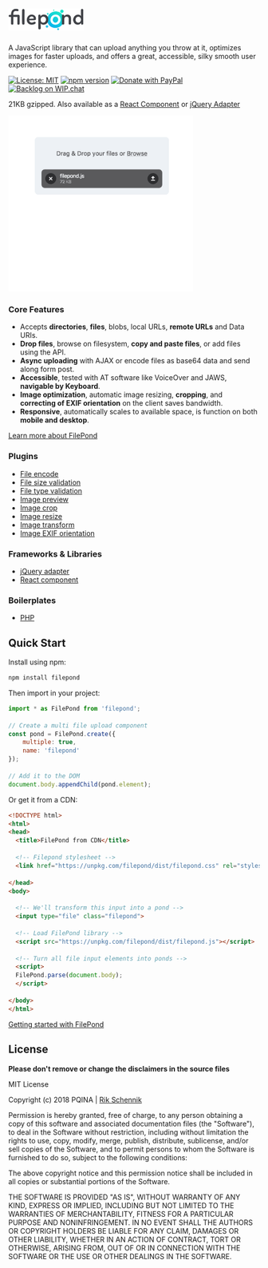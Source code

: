 # <img src="https://github.com/pqina/filepond-github-assets/blob/master/logo.svg" height="44" alt="FilePond"/>

A JavaScript library that can upload anything you throw at it, optimizes images for faster uploads, and offers a great, accessible, silky smooth user experience.

[![License: MIT](https://img.shields.io/badge/License-MIT-blue.svg)](https://github.com/pqina/filepond/blob/master/LICENSE)
[![npm version](https://badge.fury.io/js/filepond.svg)](https://www.npmjs.com/package/filepond)
[![Donate with PayPal](https://img.shields.io/badge/donate-PayPal.me-pink.svg)](https://www.paypal.me/rikschennink/10)
[![Backlog on WIP.chat](https://img.shields.io/badge/backlog-wip.chat-yellow.svg)](https://wip.chat/products/191/pending)

21KB gzipped. Also available as a [React Component](https://github.com/pqina/react-filepond) or [jQuery Adapter](https://github.com/pqina/jquery-filepond)

<img src="https://github.com/pqina/filepond-github-assets/blob/master/filepond-animation-01.gif" width="370" alt=""/>

### Core Features

*   Accepts **directories**, **files**, blobs, local URLs, **remote URLs** and Data URIs.
*   **Drop files**, browse on filesystem, **copy and paste files**, or add files using the API.
*   **Async uploading** with AJAX or encode files as base64 data and send along form post.
*   **Accessible**, tested with AT software like VoiceOver and JAWS, **navigable by Keyboard**.
*   **Image optimization**, automatic image resizing, **cropping**, and **correcting of EXIF orientation** on the client saves bandwidth.
*   **Responsive**, automatically scales to available space, is function on both **mobile and desktop**.

[Learn more about FilePond](https://pqina.nl/filepond)

### Plugins

*   [File encode](https://github.com/pqina/filepond-plugin-file-encode)
*   [File size validation](https://github.com/pqina/filepond-plugin-file-validate-size)
*   [File type validation](https://github.com/pqina/filepond-plugin-file-validate-type)
*   [Image preview](https://github.com/pqina/filepond-plugin-image-preview)
*   [Image crop](https://github.com/pqina/filepond-plugin-image-crop)
*   [Image resize](https://github.com/pqina/filepond-plugin-image-resize)
*   [Image transform](https://github.com/pqina/filepond-plugin-image-transform)
*   [Image EXIF orientation](https://github.com/pqina/filepond-plugin-image-exif-orientation)

### Frameworks & Libraries

*   [jQuery adapter](https://github.com/pqina/jquery-filepond)
*   [React component](https://github.com/pqina/react-filepond)

### Boilerplates

*   [PHP](https://github.com/pqina/filepond-boilerplate-php)

## Quick Start

Install using npm:

```bash
npm install filepond
```

Then import in your project:

```js
import * as FilePond from 'filepond';

// Create a multi file upload component
const pond = FilePond.create({
    multiple: true,
    name: 'filepond'
});

// Add it to the DOM
document.body.appendChild(pond.element);
```

Or get it from a CDN:

```html
<!DOCTYPE html>
<html>
<head>
  <title>FilePond from CDN</title>

  <!-- Filepond stylesheet -->
  <link href="https://unpkg.com/filepond/dist/filepond.css" rel="stylesheet">

</head>
<body>

  <!-- We'll transform this input into a pond -->
  <input type="file" class="filepond">

  <!-- Load FilePond library -->
  <script src="https://unpkg.com/filepond/dist/filepond.js"></script>

  <!-- Turn all file input elements into ponds -->
  <script>
  FilePond.parse(document.body);
  </script>

</body>
</html>
```

[Getting started with FilePond](https://pqina.nl/filepond/docs/patterns/getting-started/)

## License

**Please don't remove or change the disclaimers in the source files**

MIT License

Copyright (c) 2018 PQINA | [Rik Schennik](mailto:rik@pqina.nl)

Permission is hereby granted, free of charge, to any person obtaining a copy
of this software and associated documentation files (the "Software"), to deal
in the Software without restriction, including without limitation the rights
to use, copy, modify, merge, publish, distribute, sublicense, and/or sell
copies of the Software, and to permit persons to whom the Software is
furnished to do so, subject to the following conditions:

The above copyright notice and this permission notice shall be included in all
copies or substantial portions of the Software.

THE SOFTWARE IS PROVIDED "AS IS", WITHOUT WARRANTY OF ANY KIND, EXPRESS OR
IMPLIED, INCLUDING BUT NOT LIMITED TO THE WARRANTIES OF MERCHANTABILITY,
FITNESS FOR A PARTICULAR PURPOSE AND NONINFRINGEMENT. IN NO EVENT SHALL THE
AUTHORS OR COPYRIGHT HOLDERS BE LIABLE FOR ANY CLAIM, DAMAGES OR OTHER
LIABILITY, WHETHER IN AN ACTION OF CONTRACT, TORT OR OTHERWISE, ARISING FROM,
OUT OF OR IN CONNECTION WITH THE SOFTWARE OR THE USE OR OTHER DEALINGS IN THE
SOFTWARE.
